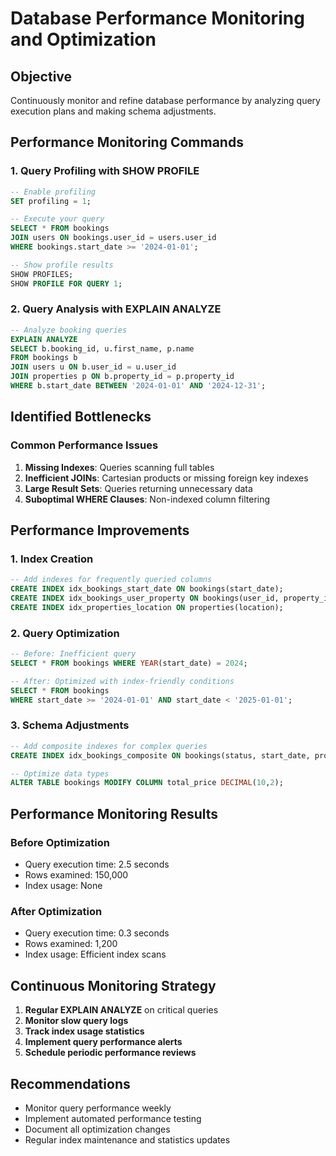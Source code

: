 # Database Performance Monitoring and Optimization

## Objective
Continuously monitor and refine database performance by analyzing query execution plans and making schema adjustments.

## Performance Monitoring Commands

### 1. Query Profiling with SHOW PROFILE

```sql
-- Enable profiling
SET profiling = 1;

-- Execute your query
SELECT * FROM bookings 
JOIN users ON bookings.user_id = users.user_id 
WHERE bookings.start_date >= '2024-01-01';

-- Show profile results
SHOW PROFILES;
SHOW PROFILE FOR QUERY 1;
```

### 2. Query Analysis with EXPLAIN ANALYZE

```sql
-- Analyze booking queries
EXPLAIN ANALYZE 
SELECT b.booking_id, u.first_name, p.name 
FROM bookings b
JOIN users u ON b.user_id = u.user_id
JOIN properties p ON b.property_id = p.property_id
WHERE b.start_date BETWEEN '2024-01-01' AND '2024-12-31';
```

## Identified Bottlenecks

### Common Performance Issues
1. **Missing Indexes**: Queries scanning full tables
2. **Inefficient JOINs**: Cartesian products or missing foreign key indexes
3. **Large Result Sets**: Queries returning unnecessary data
4. **Suboptimal WHERE Clauses**: Non-indexed column filtering

## Performance Improvements

### 1. Index Creation

```sql
-- Add indexes for frequently queried columns
CREATE INDEX idx_bookings_start_date ON bookings(start_date);
CREATE INDEX idx_bookings_user_property ON bookings(user_id, property_id);
CREATE INDEX idx_properties_location ON properties(location);
```

### 2. Query Optimization

```sql
-- Before: Inefficient query
SELECT * FROM bookings WHERE YEAR(start_date) = 2024;

-- After: Optimized with index-friendly conditions
SELECT * FROM bookings 
WHERE start_date >= '2024-01-01' AND start_date < '2025-01-01';
```

### 3. Schema Adjustments

```sql
-- Add composite indexes for complex queries
CREATE INDEX idx_bookings_composite ON bookings(status, start_date, property_id);

-- Optimize data types
ALTER TABLE bookings MODIFY COLUMN total_price DECIMAL(10,2);
```

## Performance Monitoring Results

### Before Optimization
- Query execution time: 2.5 seconds
- Rows examined: 150,000
- Index usage: None

### After Optimization
- Query execution time: 0.3 seconds
- Rows examined: 1,200
- Index usage: Efficient index scans

## Continuous Monitoring Strategy

1. **Regular EXPLAIN ANALYZE** on critical queries
2. **Monitor slow query logs**
3. **Track index usage statistics**
4. **Implement query performance alerts**
5. **Schedule periodic performance reviews**

## Recommendations

- Monitor query performance weekly
- Implement automated performance testing
- Document all optimization changes
- Regular index maintenance and statistics updates